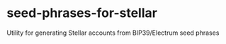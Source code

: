 # seed-phrases-for-stellar
Utility for generating Stellar accounts from BIP39/Electrum seed phrases
